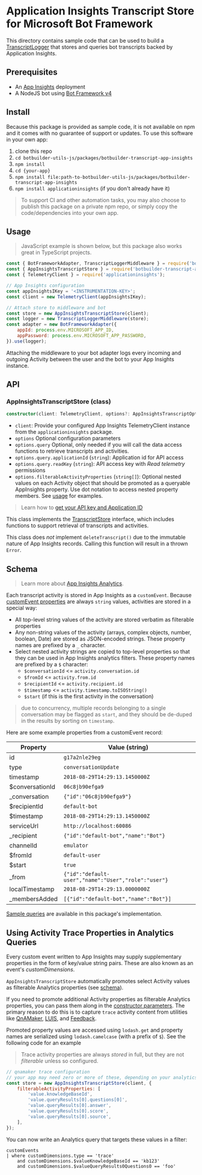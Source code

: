 # Application Insights Transcript Store for Microsoft Bot Framework
 
This directory contains sample code that can be used to build a [TranscriptLogger](https://github.com/Microsoft/botbuilder-js/blob/master/libraries/botbuilder-core/src/transcriptLogger.ts) that stores and queries bot transcripts backed by Application Insights.

## Prerequisites

- An [App Insights](https://docs.microsoft.com/en-us/azure/application-insights/app-insights-nodejs-quick-start) deployment  
- A NodeJS bot using [Bot Framework v4](https://docs.microsoft.com/en-us/azure/bot-service/?view=azure-bot-service-4.0)

## Install

Because this package is provided as sample code, it is not available on npm and it comes with no guarantee of support or updates. To use this software in your own app:

1. clone this repo
2. `cd botbuilder-utils-js/packages/botbuilder-transcript-app-insights`
3. `npm install`
4. `cd {your-app}`
5. `npm install file:path-to-botbuilder-utils-js/packages/botbuilder-transcript-app-insights`
6. `npm install applicationinsights` (if you don't already have it)

> To support CI and other automation tasks, you may also choose to publish this package on a private npm repo, or simply copy the code/dependencies into your own app.

## Usage

> JavaScript example is shown below, but this package also works great in TypeScript projects.

```JavaScript
const { BotFrameworkAdapter, TranscriptLoggerMiddleware } = require('botbuilder');
const { AppInsightsTranscriptStore } = require('botbuilder-transcript-app-insights');
const { TelemetryClient } = require('applicationinsights'); 

// App Insights configuration
const appInsightsIKey = '<INSTRUMENTATION-KEY>';
const client = new TelemetryClient(appInsightsIKey);

// Attach store to middleware and bot
const store = new AppInsightsTranscriptStore(client);
const logger = new TranscriptLoggerMiddleware(store);
const adapter = new BotFrameworkAdapter({
	appId: process.env.MICROSOFT_APP_ID,
	appPassword: process.env.MICROSOFT_APP_PASSWORD,
}).use(logger);
```

Attaching the middleware to your bot adapter logs every incoming and outgoing Activity between the user and the bot to your App Insights instance.

## API

### AppInsightsTranscriptStore (class)

```TypeScript
constructor(client: TelemetryClient, options?: AppInsightsTranscriptOptions)
```

* `client`: Provide your configured App Insights TelemetryClient instance from the `applicationinsights` package.
* `options` Optional configuration parameters
* `options.query` Optional, only needed if you will call the data access functions to retrieve transcripts and activities.
* `options.query.applicationId` (`string`): Application id for API access
* `options.query.readKey` (`string`): API access key with _Read telemetry_ permissions
* `options.filterableActivityProperties` (`string[]`): Optional nested values on each Activity object that should be promoted as a queryable AppInsights property. Use dot notation to access nested property members. See [usage](#usage) for examples.

> Learn how to [get your API key and Application ID](https://dev.applicationinsights.io/documentation/Authorization/API-key-and-App-ID)

This class implements the [TranscriptStore](https://github.com/Microsoft/botbuilder-js/blob/master/libraries/botbuilder-core/src/transcriptLogger.ts#L154-L183) interface, which includes functions to support retrieval of transcripts and activities.

This class does _not_ implement `deleteTranscript()` due to the immutable nature of App Insights records. Calling this function will result in a thrown `Error`.

## Schema

> Learn more about [App Insights Analytics](https://docs.microsoft.com/en-us/azure/application-insights/app-insights-analytics).

Each transcript activity is stored in App Insights as a `customEvent`. Because [customEvent properties](https://docs.microsoft.com/en-us/azure/application-insights/app-insights-api-custom-events-metrics#properties) are always `string` values, activities are stored in a special way:

* All top-level string values of the activity are stored verbatim as filterable properties
* Any non-string values of the activity (arrays, complex objects, number, boolean, Date) are stored as JSON-encoded strings. These property names are prefixed by a `_` character.
* Select nested activity strings are copied to top-level properties so that they can be used in App Insights analytics filters. These property names are prefixed by a `$` character:
	* `$conversationId` <= `activity.conversation.id`
	* `$fromId` <= `activity.from.id`
	* `$recipientId` <= `activity.recipient.id`
	* `$timestamp` <= `activity.timestamp.toISOString()`
	* `$start` (if this is the first activity in the conversation)

> due to concurrency, multiple records belonging to a single conversation may be flagged as `start`, and they should be de-duped in the results by sorting on `timestamp`.

Here are some example properties from a customEvent record:

| Property | Value (string) |
| -------- | -------------- |
| id | `g17a2nle29eg` |
| type | `conversationUpdate` |
| timestamp | `2018-08-29T14:29:13.1450000Z` |
| $conversationId | `06c8jb90efga9` |
| _conversation | `{"id":"06c8jb90efga9"}` |
| $recipientId | `default-bot` |
| $timestamp | `2018-08-29T14:29:13.1450000Z` |
| serviceUrl | `http://localhost:60086` |
| _recipient | `{"id":"default-bot","name":"Bot"}` |
| channelId | `emulator` |
| $fromId | `default-user` |
| $start | `true` |
| _from | `{"id":"default-user","name":"User","role":"user"}` |
| localTimestamp | `2018-08-29T14:29:13.0000000Z` |
| _membersAdded | `[{"id":"default-bot","name":"Bot"}]` |

[Sample queries](./src/index.ts#L38-L50) are available in this package's implementation.

## Using Activity Trace Properties in Analytics Queries

Every custom event written to App Insights may supply supplementary properties in the form of key/value string pairs. These are also known as an event's _customDimensions_.

`AppInsightsTranscriptStore` automatically promotes select Activity values as filterable Analytics properties (see [schema](#schema)).

If you need to promote additional Activity properties as filterable Analytics properties, you can pass them along in the [constructor parameters](#appinsightstranscriptstore-class). The primary reason to do this is to capture `trace` activity content from utilities like [QnAMaker](https://github.com/Microsoft/botbuilder-js/blob/master/libraries/botbuilder-ai/src/qnaMaker.ts#L231-L239), [LUIS](https://github.com/Microsoft/botbuilder-js/blob/master/libraries/botbuilder-ai/src/luisRecognizer.ts#L213-L222), and [Feedback](../botbuilder-feedback#schema).

Promoted property values are accessed using `lodash.get` and property names are serialized using `lodash.camelcase` (with a prefix of `$`). See the following code for an example

> Trace activity properties are always _stored_ in full, but they are not _filterable_ unless so configured.

```JavaScript
// qnamaker trace configuration
// your app may need zero or more of these, depending on your analytics requirements
const store = new AppInsightsTranscriptStore(client, {
	filterableActivityProperties: [
		'value.knowledgeBaseId',
		'value.queryResults[0].questions[0]',
		'value.queryResults[0].answer',
		'value.queryResults[0].score',
		'value.queryResults[0].source',
	],
});
```

You can now write an Analytics query that targets these values in a filter:

```
customEvents
| where customDimensions.type == 'trace'
	and customDimensions.$valueKnowledgeBaseId == 'kb123'
	and customDimensions.$valueQueryResults0Questions0 == 'foo'
```